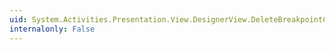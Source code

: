 ```yaml
---
uid: System.Activities.Presentation.View.DesignerView.DeleteBreakpointCommand
internalonly: False
---
```

